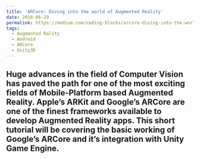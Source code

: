```yaml
---
title: 'ARCore: Diving into the world of Augmented Reality'
date: 2018-06-29
permalink: https://medium.com/coding-blocks/arcore-diving-into-the-world-of-augmented-reality-31ba228d8530
tags:
  - Augmented Rality
  - Android
  - ARCore
  - Unity3D
---
```


Huge advances in the field of Computer Vision has paved the path for one of the most exciting fields of Mobile-Platform based Augmented Reality. Apple’s ARKit and Google’s ARCore are one of the finest frameworks available to develop Augmented Reality apps. This short tutorial will be covering the basic working of Google’s ARCore and it’s integration with Unity Game Engine.
------
